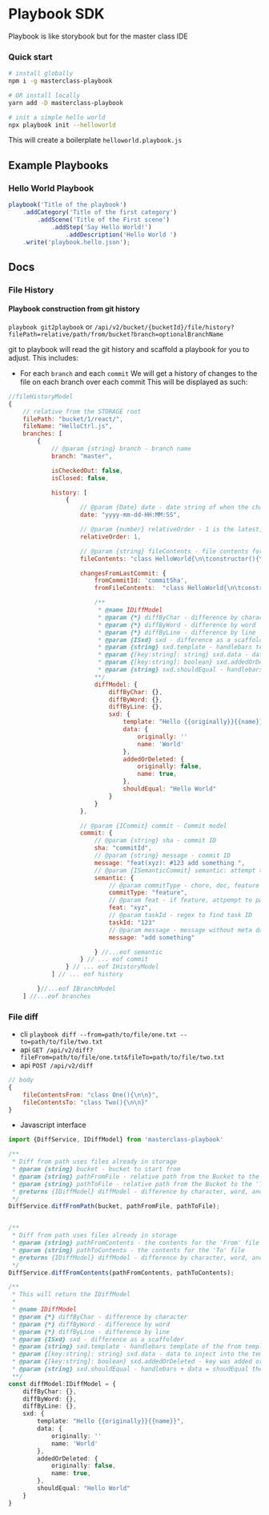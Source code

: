 # Playbook SDK
Playbook is like storybook but for the master class IDE 

### Quick start
```bash
# install globally
npm i -g masterclass-playbook

# OR install locally
yarn add -D masterclass-playbook

# init a simple hello world 
npx playbook init --helloworld
```

This will create a boilerplate `helloworld.playbook.js`

## Example Playbooks 
### Hello World Playbook 
```js
playbook('Title of the playbook')
	.addCategory('Title of the first category')
		.addScene('Title of the First scene')
			.addStep('Say Hello World!')
				.addDescription('Hello World ')
    .write('playbook.hello.json');
```


## Docs
### File History 
#### Playbook construction from git history
`playbook git2playbook`
or `/api/v2/bucket/{bucketId}/file/history?filePath=relative/path/from/bucket?branch=optionalBranchName`

git to playbook will read the git history and scaffold a playbook for you to adjust. 
This includes:

* For each `branch` and each `commit`
We will get a history of changes to the file on each branch over each commit 
This will be displayed as such: 
```js
//fileHistoryModel
{
	// relative from the STORAGE root 
	filePath: "bucket/1/react/", 
	fileName: "HelloCtrl.js", 
	branches: [
		{
			// @param {string} branch - branch name 
			branch: "master",

			isCheckedOut: false,
			isClosed: false, 

			history: [
				{
					// @param {Date} date - date string of when the change was made for ordering 
					date: "yyyy-mm-dd-HH:MM:SS",

					// @param {number} relativeOrder - 1 is the latest, 2 is the second to latest
					relativeOrder: 1, 

					// @param {string} fileContents - file contents for this commit 
					fileContents: "class HelloWorld{\n\tconstructor(){\n\t}\n}",

					changesFromLastCommit: {
						fromCommitId: 'commitSha', 
						fromFileContents:  "class HelloWorld{\n\tconstructor(){}\n}",

						/**
						 * @name IDiffModel
						 * @param {*} diffByChar - difference by character 
						 * @param {*} diffByWord - difference by word 
						 * @param {*} diffByLine - difference by line 
						 * @param {ISxd} sxd - difference as a scaffolder
						 * @param {string} sxd.template - handlebars template of the  from template
						 * @param {[key:string]: string} sxd.data - data to inject into the template to end up with the 'To' file
						 * @param {[key:string]: boolean} sxd.addedOrDeleted - key was added or removed in the resulting 'To' file
						 * @param {string} sxd.shouldEqual - handlebars + data = shoudEqual the 'To' file 
						**/
						diffModel: {
							diffByChar: {},
							diffByWord: {},
							diffByLine: {}, 
							sxd: {
								template: "Hello {{originally}}{{name}}",
								data: {
									originally: ''
									name: 'World'
								},
								addedOrDeleted: {
									originally: false,
									name: true,
								},
								shouldEqual: "Hello World"
							}
						}
					}, 

					// @param {ICommit} commit - Commit model 
					commit: {
						// @param {string} sha - commit ID
						sha: "commitId",
						// @param {string} message - commit ID
						message: "feat(xyz): #123 add something ",
						// @param {ISemanticCommit} semantic: attempt to parse the semantic commit
						semantic: {
							// @param commitType - chore, doc, feature
							commitType: "feature",
							// @param feat - if feature, attpempt to parse shortcode 
							feat: "xyz",
							// @param taskId - regex to find task ID
							taskId: "123"
							// @param message - message without meta data 
							message: "add something"

						} //...eof semantic 
					} // ... eof commit 
				} // ... eof IHistoryModel
			] // ... eof history 

		}//...eof IBranchModel
	] //...eof branches
```


### File diff
* cli `playbook diff --from=path/to/file/one.txt --to=path/to/file/two.txt`
* api `GET /api/v2/diff?fileFrom=path/to/file/one.txt&fileTo=path/to/file/two.txt`
* api `POST /api/v2/diff`
```js
// body 
{
	fileContentsFrom: "class One(){\n\n}",
	fileContentsTo: "class Two(){\n\n}"
}
```

* Javascript interface 
```ts
import {DiffService, IDiffModel} from 'masterclass-playbook'

/**
 * Diff from path uses files already in storage 
 * @param {string} bucket - bucket to start from 
 * @param {string} pathFromFile - relative path from the Bucket to the 'From' file
 * @param {string} pathToFile - relative path from the Bucket to the 'To' file
 * @returns {IDiffModel} diffModel - difference by character, word, and line and the Sxd from to data 
 */
DiffService.diffFromPath(bucket, pathFromFile, pathToFile);


/**
 * Diff from path uses files already in storage 
 * @param {string} pathFromContents - the contents for the 'From' file
 * @param {string} pathToContents - the contents for the 'To' file
 * @returns {IDiffModel} diffModel - difference by character, word, and line and the Sxd from to data 
 */
DiffService.diffFromContents(pathFromContents, pathToContents);

/**
 * This will return the IDiffModel
 * 
 * @name IDiffModel
 * @param {*} diffByChar - difference by character 
 * @param {*} diffByWord - difference by word 
 * @param {*} diffByLine - difference by line 
 * @param {ISxd} sxd - difference as a scaffolder
 * @param {string} sxd.template - handlebars template of the from template
 * @param {[key:string]: string} sxd.data - data to inject into the template to end up with the 'To' file
 * @param {[key:string]: boolean} sxd.addedOrDeleted - key was added or removed in the resulting 'To' file
 * @param {string} sxd.shouldEqual - handlebars + data = shoudEqual the 'To' file 
 **/
const diffModel:IDiffModel = {
	diffByChar: {},
	diffByWord: {},
	diffByLine: {}, 
	sxd: {
		template: "Hello {{originally}}{{name}}",
		data: {
			originally: ''
			name: 'World'
		},
		addedOrDeleted: {
			originally: false,
			name: true,
		},
		shouldEqual: "Hello World"
	}
}
```
